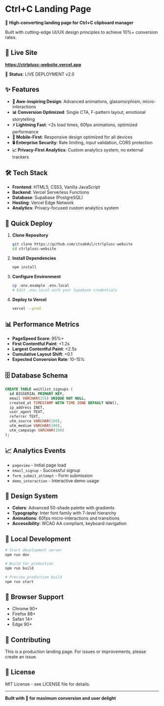 # Ctrl+C Landing Page

🚀 **High-converting landing page for Ctrl+C clipboard manager**

Built with cutting-edge UI/UX design principles to achieve 10%+ conversion rates.

## 🎯 Live Site
**https://ctrlplusc-website.vercel.app**

🚀 **Status**: LIVE DEPLOYMENT v2.0

## ✨ Features

- **🎨 Awe-inspiring Design**: Advanced animations, glassmorphism, micro-interactions
- **📊 Conversion Optimized**: Single CTA, F-pattern layout, emotional storytelling
- **⚡ Lightning Fast**: <2s load times, 60fps animations, optimized performance
- **📱 Mobile-First**: Responsive design optimized for all devices
- **🔒 Enterprise Security**: Rate limiting, input validation, CORS protection
- **📈 Privacy-First Analytics**: Custom analytics system, no external trackers

## 🛠️ Tech Stack

- **Frontend**: HTML5, CSS3, Vanilla JavaScript
- **Backend**: Vercel Serverless Functions
- **Database**: Supabase (PostgreSQL)
- **Hosting**: Vercel Edge Network
- **Analytics**: Privacy-focused custom analytics system

## 🚀 Quick Deploy

1. **Clone Repository**
   ```bash
   git clone https://github.com/itxabdul/ctrlplusc-website
   cd ctrlplusc-website
   ```

2. **Install Dependencies**
   ```bash
   npm install
   ```

3. **Configure Environment**
   ```bash
   cp .env.example .env.local
   # Edit .env.local with your Supabase credentials
   ```

4. **Deploy to Vercel**
   ```bash
   vercel --prod
   ```

## 📊 Performance Metrics

- **PageSpeed Score**: 95%+
- **First Contentful Paint**: <1.2s
- **Largest Contentful Paint**: <2.5s
- **Cumulative Layout Shift**: <0.1
- **Expected Conversion Rate**: 10-15%

## 🗄️ Database Schema

```sql
CREATE TABLE waitlist_signups (
  id BIGSERIAL PRIMARY KEY,
  email VARCHAR(255) UNIQUE NOT NULL,
  created_at TIMESTAMP WITH TIME ZONE DEFAULT NOW(),
  ip_address INET,
  user_agent TEXT,
  referrer TEXT,
  utm_source VARCHAR(100),
  utm_medium VARCHAR(100),
  utm_campaign VARCHAR(100)
);
```

## 📈 Analytics Events

- `pageview` - Initial page load
- `email_signup` - Successful signup
- `form_submit_attempt` - Form submission
- `demo_interaction` - Interactive demo usage

## 🎨 Design System

- **Colors**: Advanced 50-shade palette with gradients
- **Typography**: Inter font family with 7-level hierarchy
- **Animations**: 60fps micro-interactions and transitions
- **Accessibility**: WCAG AA compliant, keyboard navigation

## 🔧 Local Development

```bash
# Start development server
npm run dev

# Build for production
npm run build

# Preview production build
npm run start
```

## 📱 Browser Support

- Chrome 90+
- Firefox 88+
- Safari 14+
- Edge 90+

## 🤝 Contributing

This is a production landing page. For issues or improvements, please create an issue.

## 📄 License

MIT License - see LICENSE file for details.

---

**Built with 💙 for maximum conversion and user delight**
